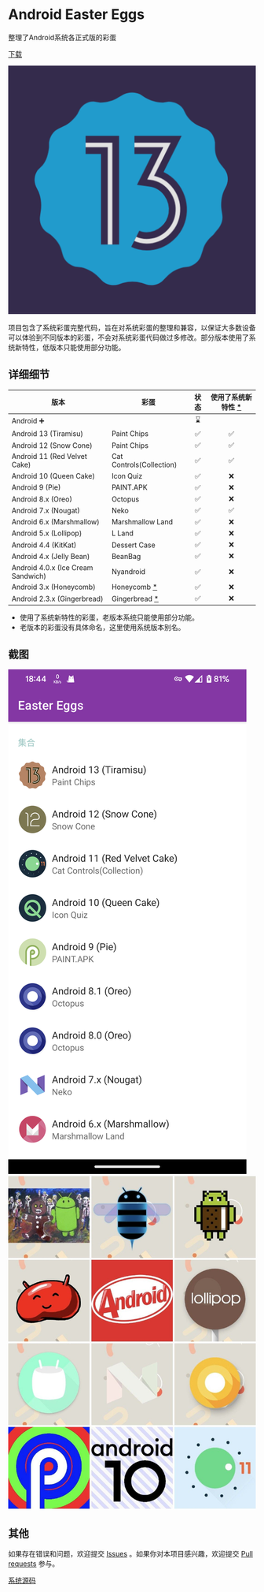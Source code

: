 # Android Easter Eggs

整理了Android系统各正式版的彩蛋

[下载](https://www.pgyer.com/eggs)

![icon](./app/src/main/ic_launcher-playstore.png)

项目包含了系统彩蛋完整代码，旨在对系统彩蛋的整理和兼容，以保证大多数设备可以体验到不同版本的彩蛋，不会对系统彩蛋代码做过多修改。部分版本使用了系统新特性，低版本只能使用部分功能。

## 详细细节
| 版本 | 彩蛋 | 状态 | 使用了系统新特性 [*](#id_new_features) |
|---|---|:---:|:---:|
| Android ➕ |  | ⌛️ |  |
| Android 13 (Tiramisu) | Paint Chips | ✅ | ✅ |
| Android 12 (Snow Cone) | Paint Chips | ✅ | ✅ |
| Android 11 (Red Velvet Cake) | Cat Controls(Collection) | ✅ | ✅ |
| Android 10 (Queen Cake) | Icon Quiz | ✅ | ❌ |
| Android 9 (Pie) | PAINT.APK | ✅ | ❌ |
| Android 8.x (Oreo) | Octopus | ✅ | ❌ |
| Android 7.x (Nougat) | Neko | ✅ | ✅ |
| Android 6.x (Marshmallow) | Marshmallow Land | ✅ | ❌ |
| Android 5.x (Lollipop) | L Land | ✅ | ❌ |
| Android 4.4 (KitKat) | Dessert Case | ✅ | ❌ |
| Android 4.x (Jelly Bean) | BeanBag | ✅ | ❌ |
| Android 4.0.x (Ice Cream Sandwich) | Nyandroid | ✅ | ❌ |
| Android 3.x (Honeycomb) | Honeycomb [*](#id_egg_name) | ✅ | ❌ |
| Android 2.3.x (Gingerbread) | Gingerbread [*](#id_egg_name) | ✅ | ❌ |

* <span id='id_new_features'>使用了系统新特性的彩蛋，老版本系统只能使用部分功能。</span>
* <span id='id_egg_name'>老版本的彩蛋没有具体命名，这里使用系统版本别名。</span>

## 截图
![截图1](./images/Screenshot_20220820_184459.png)
![截图2](./images/image.jpeg)

## 其他

如果存在错误和问题，欢迎提交 [Issues](https://github.com/hushenghao/AndroidEasterEggs/issues) 。如果你对本项目感兴趣，欢迎提交 [Pull requests](https://github.com/hushenghao/AndroidEasterEggs/pulls) 参与。

[系统源码](https://github.com/aosp-mirror/platform_frameworks_base)

